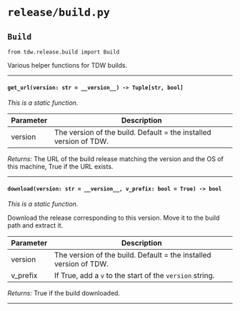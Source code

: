 # `release/build.py`

## `Build`

`from tdw.release.build import Build`

Various helper functions for TDW builds.

***

#### `get_url(version: str = __version__) -> Tuple[str, bool]`

_This is a static function._


| Parameter | Description |
| --- | --- |
| version | The version of the build. Default = the installed version of TDW. |

_Returns:_  The URL of the build release matching the version and the OS of this machine, True if the URL exists.

***

#### `download(version: str = __version__, v_prefix: bool = True) -> bool`

_This is a static function._

Download the release corresponding to this version. Move it to the build path and extract it.

| Parameter | Description |
| --- | --- |
| version | The version of the build. Default = the installed version of TDW. |
| v_prefix | If True, add a `v` to the start of the `version` string. |

_Returns:_  True if the build downloaded.

***

